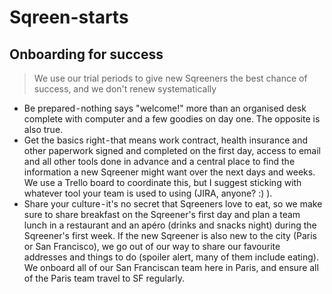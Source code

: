 # Sqreen-starts
## Onboarding for success

> We use our trial periods to give new Sqreeners the best chance of success, and we don't renew systematically

* Be prepared - nothing says "welcome!" more than an organised desk complete with computer and a few goodies on day one. The opposite is also true. 
* Get the basics right - that means work contract, health insurance and other paperwork signed and completed on the first day, access to email and all other tools done in advance and a central place to find the information a new Sqreener might want over the next days and weeks. We use a Trello board to coordinate this, but I suggest sticking with whatever tool your team is used to using (JIRA, anyone? :) ). 
* Share your culture - it's no secret that Sqreeners love to eat, so we make sure to share breakfast on the Sqreener's first day and plan a team lunch in a restaurant and an apéro (drinks and snacks night) during the Sqreener's first week. If the new Sqreener is also new to the city (Paris or San Francisco), we go out of our way to share our favourite addresses and things to do (spoiler alert, many of them include eating). We onboard all of our San Franciscan team here in Paris, and ensure all of the Paris team travel to SF regularly.
